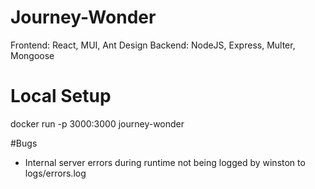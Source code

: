 # Journey-Wonder

Frontend: React, MUI, Ant Design
Backend: NodeJS, Express, Multer, Mongoose

# Local Setup
docker run -p 3000:3000 journey-wonder

#Bugs
- Internal server errors during runtime not being logged by winston to logs/errors.log